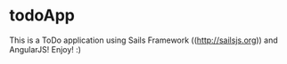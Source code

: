 # todoApp
This is a ToDo application using Sails Framework ((http://sailsjs.org)) and AngularJS!
Enjoy! :)
